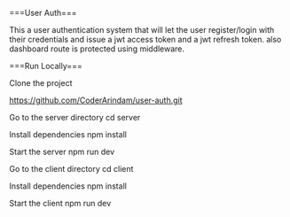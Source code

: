 ===User Auth===

This a user authentication system that will let the user register/login with their credentials and issue a jwt access token and a jwt refresh token. also dashboard route is protected using middleware.

===Run Locally===

Clone the project

https://github.com/CoderArindam/user-auth.git

Go to the server directory
cd server

Install dependencies
npm install

Start the server
npm run dev

Go to the client directory
cd client

Install dependencies
npm install

Start the client
npm run dev
